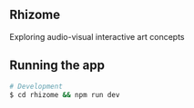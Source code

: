 ## Rhizome

Exploring audio-visual interactive art concepts

## Running the app

```bash
# Development
$ cd rhizome && npm run dev
```
